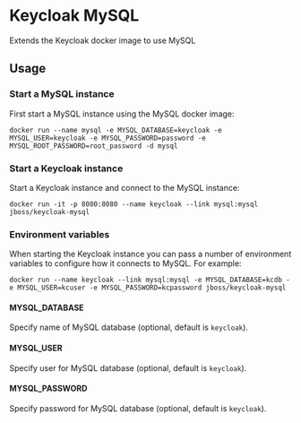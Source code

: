 # Keycloak MySQL

Extends the Keycloak docker image to use MySQL

## Usage

### Start a MySQL instance

First start a MySQL instance using the MySQL docker image:

    docker run --name mysql -e MYSQL_DATABASE=keycloak -e MYSQL_USER=keycloak -e MYSQL_PASSWORD=password -e MYSQL_ROOT_PASSWORD=root_password -d mysql

### Start a Keycloak instance

Start a Keycloak instance and connect to the MySQL instance:

    docker run -it -p 8080:8080 --name keycloak --link mysql:mysql jboss/keycloak-mysql

### Environment variables

When starting the Keycloak instance you can pass a number of environment variables to configure how it connects to MySQL. For example:

    docker run --name keycloak --link mysql:mysql -e MYSQL_DATABASE=kcdb -e MYSQL_USER=kcuser -e MYSQL_PASSWORD=kcpassword jboss/keycloak-mysql

#### MYSQL_DATABASE

Specify name of MySQL database (optional, default is `keycloak`).

#### MYSQL_USER

Specify user for MySQL database (optional, default is `keycloak`).

#### MYSQL_PASSWORD

Specify password for MySQL database (optional, default is `keycloak`).
